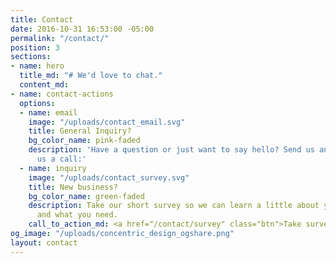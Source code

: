 ```yaml
---
title: Contact
date: 2016-10-31 16:53:00 -05:00
permalink: "/contact/"
position: 3
sections:
- name: hero
  title_md: "# We'd love to chat."
  content_md: 
- name: contact-actions
  options:
  - name: email
    image: "/uploads/contact_email.svg"
    title: General Inquiry?
    bg_color_name: pink-faded
    description: 'Have a question or just want to say hello? Send us an email or give
      us a call:'
  - name: inquiry
    image: "/uploads/contact_survey.svg"
    title: New business?
    bg_color_name: green-faded
    description: Take our short survey so we can learn a little about your project
      and what you need.
    call_to_action_md: <a href="/contact/survey" class="btn">Take survey</a>
og_image: "/uploads/concentric_design_ogshare.png"
layout: contact
---
```


